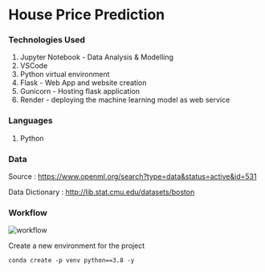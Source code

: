 # House Price Prediction

### Technologies Used
1. Jupyter Notebook - Data Analysis & Modelling
2. VSCode 
3. Python virtual environment
4. Flask - Web App and website creation
5. Gunicorn - Hosting flask application 
6. Render - deploying the machine learning model as web service

### Languages
1. Python

### Data
Source : https://www.openml.org/search?type=data&status=active&id=531

Data Dictionary : http://lib.stat.cmu.edu/datasets/boston

### Workflow
![workflow](https://user-images.githubusercontent.com/130780065/236673452-0e0d4072-1418-4e40-9c58-4732f1c87b76.JPG)


Create a new environment for the project

```
conda create -p venv python==3.8 -y
```
